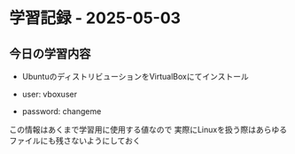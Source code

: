 # 学習記録 - 2025-05-03

## 今日の学習内容
- UbuntuのディストリビューションをVirtualBoxにてインストール

- user: vboxuser
- password: changeme

この情報はあくまで学習用に使用する値なので
実際にLinuxを扱う際はあらゆるファイルにも残さないようにしておく


